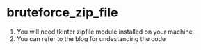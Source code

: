 # bruteforce_zip_file

1. You will need tkinter zipfile module installed on your machine.
2. You can refer to the blog for undestanding the code 
